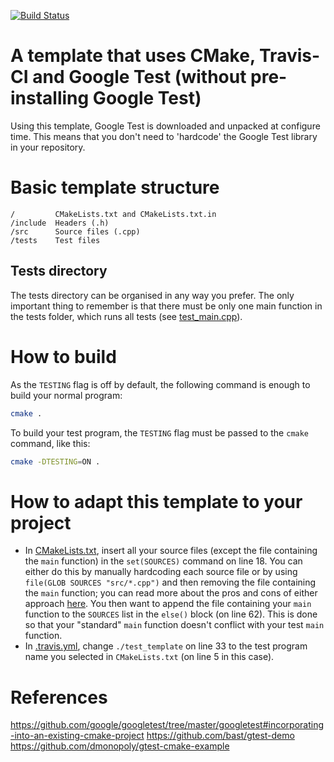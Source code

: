[![Build Status](https://travis-ci.com/rdimaio/cmake-gtest-travis-template.svg?branch=master)](https://travis-ci.com/rdimaio/cmake-gtest-travis-template)

# A template that uses CMake, Travis-CI and Google Test (without pre-installing Google Test)
Using this template, Google Test is downloaded and unpacked at configure time.
This means that you don't need to 'hardcode' the Google Test library in your
repository.

# Basic template structure
```
/         CMakeLists.txt and CMakeLists.txt.in
/include  Headers (.h)
/src      Source files (.cpp)
/tests    Test files
```

## Tests directory
The tests directory can be organised in any way you prefer.
The only important thing to remember is that there must be only one main
function in the tests folder, which runs all tests (see [test_main.cpp](tests/test_main.cpp)).

# How to build

As the ```TESTING``` flag is off by default, the following command is enough to build your normal program:
```bash
cmake .
```

To build your test program, the ```TESTING``` flag must be passed to the ```cmake``` command, like this:
```bash
cmake -DTESTING=ON .
```

# How to adapt this template to your project

- In [CMakeLists.txt](CMakeLists.txt), insert all your source files (except the file containing
the ```main``` function) in the ```set(SOURCES)``` command on line 18. You can either
do this by manually hardcoding each source file or by using ```file(GLOB SOURCES "src/*.cpp")```
and then removing the file containing the ```main``` function; you can read more about the pros
and cons of either approach [here](https://stackoverflow.com/a/1060061).
You then want to append the file containing your ```main``` function to the ```SOURCES``` list
in the ```else()``` block (on line 62). This is done so that your "standard" ```main``` function
doesn't conflict with your test ```main``` function.
- In [.travis.yml](.travis.yml), change ```./test_template``` on line 33 to the
test program name you selected in ```CMakeLists.txt``` (on line 5 in this case).

# References
https://github.com/google/googletest/tree/master/googletest#incorporating-into-an-existing-cmake-project
https://github.com/bast/gtest-demo
https://github.com/dmonopoly/gtest-cmake-example
